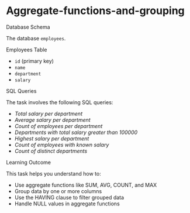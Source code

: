 # Aggregate-functions-and-grouping
Database Schema

The database `employees`.

Employees Table
- `id` (primary key)
- `name`
- `department`
- `salary`

SQL Queries

The task involves the following SQL queries:

- *Total salary per department*
- *Average salary per department*
- *Count of employees per department*
- *Departments with total salary greater than 100000*
- *Highest salary per department*
- *Count of employees with known salary*
- *Count of distinct departments*

Learning Outcome

This task helps you understand how to:

- Use aggregate functions like SUM, AVG, COUNT, and MAX
- Group data by one or more columns
- Use the HAVING clause to filter grouped data
- Handle NULL values in aggregate functions
